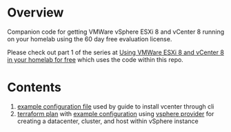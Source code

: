 # Overview
Companion code for getting VMWare vSphere ESXi 8 and vCenter 8 running on your homelab using the 60 day free evaluation license.

Please check out part 1 of the series at [Using VMWare ESXi 8 and vCenter 8 in your homelab for free](https://perdue.dev/using-vmware-esxi-8-and-vcenter-8-in-your-homelab-for-free/) which uses the code within this repo.

# Contents
1. [example configuration file](examples/vsphere-cli.json) used by guide to install vcenter through cli
1. [terraform plan](main.tf) with [example configuration](examples/terraform.tfvars) using [vsphere provider](https://registry.terraform.io/providers/hashicorp/vsphere/latest/docs) for creating a datacenter, cluster, and host within vSphere instance
